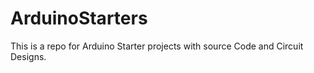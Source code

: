 # ArduinoStarters
This is a repo for Arduino Starter projects with source Code and Circuit Designs.
